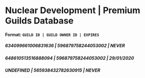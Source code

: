 # Nuclear Development | Premium Guilds Database
#### Format: `GUILD ID | GUILD OWNER ID | EXPIRES`


##### 634099661006831636 | 596879758244053002 | NEVER
##### 648610513516888094 | 596879758244053002 | 29/01/2020
##### UNDEFINED | 565938432782630915 | NEVER
